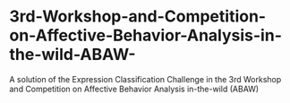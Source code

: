 # 3rd-Workshop-and-Competition-on-Affective-Behavior-Analysis-in-the-wild-ABAW-
A solution of the Expression Classification Challenge in the 3rd Workshop and Competition on Affective Behavior Analysis in-the-wild (ABAW)
